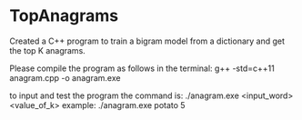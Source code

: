 # TopAnagrams
Created a C++ program to train a bigram model from a dictionary and get the top K anagrams. 

Please compile the program as follows in the terminal:
g++ -std=c++11 anagram.cpp -o anagram.exe 

to input and test the program the command is: 
./anagram.exe <input_word> <value_of_k> 
example: ./anagram.exe potato 5
